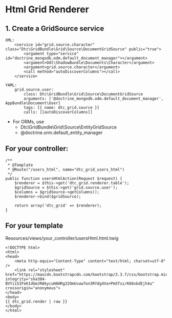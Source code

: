 # Html Grid Renderer

## 1. Create a GridSource service

    XML:
        <service id="grid.source.character" class="Dtc\GridBundle\Grid\Source\DocumentGridSource" public="true">
            <argument type="service" id="doctrine_mongodb.odm.default_document_manager"></argument>
            <argument>Odl\ShadowBundle\Documents\Character</argument>
            <argument>grid.source.character</argument>
            <call method="autoDiscoverColumns"></call>
        </service>
    
    YAML:
        grid.source.user:
            class: Dtc\GridBundle\Grid\Source\DocumentGridSource
            arguments: ['@doctrine_mongodb.odm.default_document_manager', AppBundle\Document\User]
            tags: [{ name: dtc_grid.source }]
            calls: [[autoDiscoverColumns]]

 * For ORMs, use
    * Dtc\GridBundle\Grid\Source\EntityGridSource
    * @doctrine.orm.default_entity_manager

## For your controller:

    /**
     * @Template
     * @Route("/users_html", name="dtc_grid_users_html")
     */
    public function usersHtmlAction(Request $request) {
        $renderer = $this->get('dtc_grid.renderer.table');
        $gridSource = $this->get('grid.source.user');
        $columns = $gridSource->getColumns();
        $renderer->bind($gridSource);

        return array('dtc_grid' => $renderer);
    }
    
    
## For your template

Resources/views/your_controller/usersHtml.html.twig

    <!DOCTYPE html>
    <html>
    <head>
        <meta http-equiv="Content-Type" content="text/html; charset=utf-8" />
        <link rel="stylesheet" href="https://maxcdn.bootstrapcdn.com/bootstrap/3.3.7/css/bootstrap.min.css" integrity="sha384-BVYiiSIFeK1dGmJRAkycuHAHRg32OmUcww7on3RYdg4Va+PmSTsz/K68vbdEjh4u" crossorigin="anonymous">
    </head>
    <body>
    {{ dtc_grid.render | raw }}
    </body>
    </html>